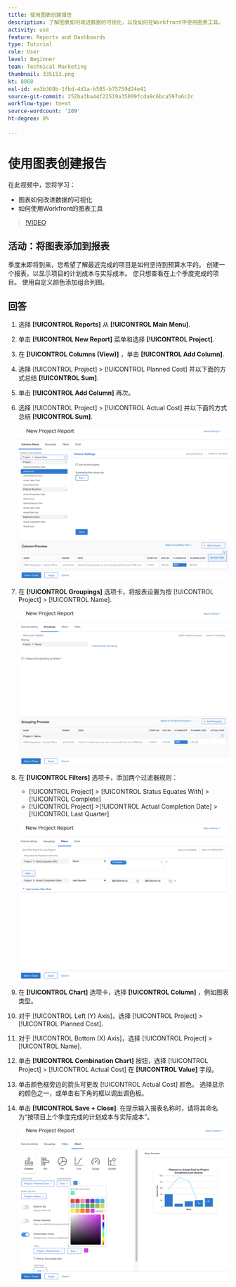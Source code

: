 ```yaml
---
title: 使用图表创建报告
description: 了解图表如何改进数据的可视化，以及如何在Workfront中使用图表工具。
activity: use
feature: Reports and Dashboards
type: Tutorial
role: User
level: Beginner
team: Technical Marketing
thumbnail: 335153.png
kt: 8860
exl-id: ea3b360b-1fbd-4d1a-b505-b75759d24e41
source-git-commit: 252ba3ba44f22519a35899fcda9c6bca597a6c2c
workflow-type: tm+mt
source-wordcount: '269'
ht-degree: 0%

---
```


# 使用图表创建报告

在此视频中，您将学习：

* 图表如何改进数据的可视化
* 如何使用Workfront的图表工具

>[!VIDEO](https://video.tv.adobe.com/v/335155/?quality=12)

## 活动：将图表添加到报表

季度末即将到来，您希望了解最近完成的项目是如何坚持到预算水平的。 创建一个报表，以显示项目的计划成本与实际成本。 您只想查看在上个季度完成的项目。 使用自定义颜色添加组合列图。

## 回答

1. 选择 **[!UICONTROL Reports]** 从 **[!UICONTROL Main Menu]**.
1. 单击 **[!UICONTROL New Report]** 菜单和选择 **[!UICONTROL Project]**.
1. 在 **[!UICONTROL Columns (View)]** ，单击 **[!UICONTROL Add Column]**.
1. 选择 [!UICONTROL Project] > [!UICONTROL Planned Cost] 并以下面的方式总结 **[!UICONTROL Sum]**.
1. 单击 **[!UICONTROL Add Column]** 再次。
1. 选择 [!UICONTROL Project] > [!UICONTROL Actual Cost] 并以下面的方式总结 **[!UICONTROL Sum]**.

   ![向报表添加列的屏幕图像](assets/chart-report-columns.png)

1. 在 **[!UICONTROL Groupings]** 选项卡，将报表设置为按 [!UICONTROL Project] > [!UICONTROL Name].

   ![将分组添加到报表的屏幕图像](assets/chart-report-groupings.png)

1. 在 **[!UICONTROL Filters]** 选项卡，添加两个过滤器规则：

   * [!UICONTROL Project] > [!UICONTROL Status Equates With] > [!UICONTROL Complete]
   * [!UICONTROL Project] >[!UICONTROL  Actual Completion Date] > [!UICONTROL Last Quarter]

   ![向报表添加过滤器的屏幕图像](assets/chart-report-filters.png)

1. 在 **[!UICONTROL Chart]** 选项卡，选择 **[!UICONTROL Column]** ，例如图表类型。
1. 对于 [!UICONTROL Left (Y) Axis]，选择 [!UICONTROL Project] > [!UICONTROL Planned Cost].
1. 对于 [!UICONTROL Bottom (X) Axis]，选择 [!UICONTROL Project] > [!UICONTROL Name].
1. 单击 **[!UICONTROL Combination Chart]** 按钮，选择 [!UICONTROL Project] > [!UICONTROL Actual Cost] 在 **[!UICONTROL Value]** 字段。
1. 单击颜色框旁边的箭头可更改 [!UICONTROL Actual Cost] 颜色。 选择显示的颜色之一，或单击右下角的框以调出调色板。
1. 单击 **[!UICONTROL Save + Close]**. 在提示输入报表名称时，请将其命名为“按项目上个季度完成的计划成本与实际成本”。

   ![向报表中添加图表的屏幕图像](assets/chart-report-chart.png)
